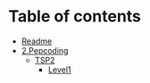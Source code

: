 # Table of contents

* [Readme](README.md)
* [2.Pepcoding](2.pepcoding/README.md)
  * [TSP2](2.pepcoding/tsp2/README.md)
    * [Level1](2.Pepcoding/TSP2/Level1.md)
